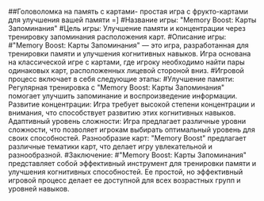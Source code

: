 ##Головоломка на память с картами- простая игра с фрукто-картами для улучшения вашей памяти =] 
#Название игры: "Memory Boost: Карты Запоминания"
#Цель игры: Улучшение памяти и концентрации через тренировку запоминания расположения карт.
#Описание игры:
#"Memory Boost: Карты Запоминания" — это игра, разработанная для тренировки памяти и улучшения когнитивных навыков. Игра основана на классической игре с картами, где игроку необходимо найти пары одинаковых карт, расположенных лицевой стороной вниз.
#Игровой процесс включает в себя следующие этапы:
#Улучшение памяти: Регулярная тренировка с "Memory Boost: Карты Запоминания" помогает улучшить запоминание и воспроизведение информации.
Развитие концентрации: Игра требует высокой степени концентрации и внимания, что способствует развитию этих когнитивных навыков.
Адаптивный уровень сложности: Игра предлагает различные уровни сложности, что позволяет игрокам выбирать оптимальный уровень для своих способностей.
Разнообразие карт: "Memory Boost" предлагает различные тематики карт, что делает игру увлекательной и разнообразной.
#Заключение:
#"Memory Boost: Карты Запоминания" представляет собой эффективный инструмент для тренировки памяти и улучшения когнитивных способностей. Ее простой, но эффективный игровой процесс делает ее доступной для всех возрастных групп и уровней навыков.
